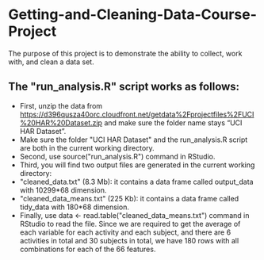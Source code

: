 # Getting-and-Cleaning-Data-Course-Project
The purpose of this project is to demonstrate the ability to collect, work with, and clean a data set.

## The "run_analysis.R" script works as follows:
*	First, unzip the data from https://d396qusza40orc.cloudfront.net/getdata%2Fprojectfiles%2FUCI%20HAR%20Dataset.zip and make sure the folder name stays “UCI HAR Dataset”.
*	Make sure the folder "UCI HAR Dataset" and the run_analysis.R script are both in the current working directory.
*	Second, use source("run_analysis.R") command in RStudio.
*	Third, you will find two output files are generated in the current working directory:
  *	"cleaned_data.txt" (8.3 Mb): it contains a data frame called output_data with 10299*68 dimension.
  *	"cleaned_data_means.txt" (225 Kb): it contains a data frame called tidy_data with 180*68 dimension.
*	Finally, use data <- read.table("cleaned_data_means.txt") command in RStudio to read the file. Since we are required to get the average of each variable for each activity and each subject, and there are 6 activities in total and 30 subjects in total, we have 180 rows with all combinations for each of the 66 features.

